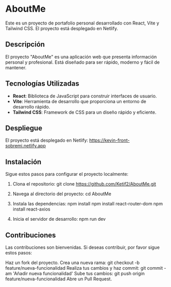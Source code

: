 # AboutMe

Este es un proyecto de portafolio personal desarrollado con React, Vite y Tailwind CSS. El proyecto está desplegado en Netlify.

## Descripción

El proyecto "AboutMe" es una aplicación web que presenta información personal y profesional. Está diseñado para ser rápido, moderno y fácil de mantener.

## Tecnologías Utilizadas

- **React**: Biblioteca de JavaScript para construir interfaces de usuario.
- **Vite**: Herramienta de desarrollo que proporciona un entorno de desarrollo rápido.
- **Tailwind CSS**: Framework de CSS para un diseño rápido y eficiente.

## Despliegue
El proyecto está desplegado en Netlify: https://kevin-front-sobremi.netlify.app

## Instalación

Sigue estos pasos para configurar el proyecto localmente:

1. Clona el repositorio:
   git clone https://github.com/Ketif2/AboutMe.git

2. Navega al directorio del proyecto:
  cd AboutMe

3. Instala las dependencias:
  npm install
  npm install react-router-dom
  npm install react-axios

4. Inicia el servidor de desarrollo:
  npm run dev

## Contribuciones
Las contribuciones son bienvenidas. Si deseas contribuir, por favor sigue estos pasos:

Haz un fork del proyecto.
Crea una nueva rama: git checkout -b feature/nueva-funcionalidad
Realiza tus cambios y haz commit: git commit -am 'Añadir nueva funcionalidad'
Sube tus cambios: git push origin feature/nueva-funcionalidad
Abre un Pull Request.
